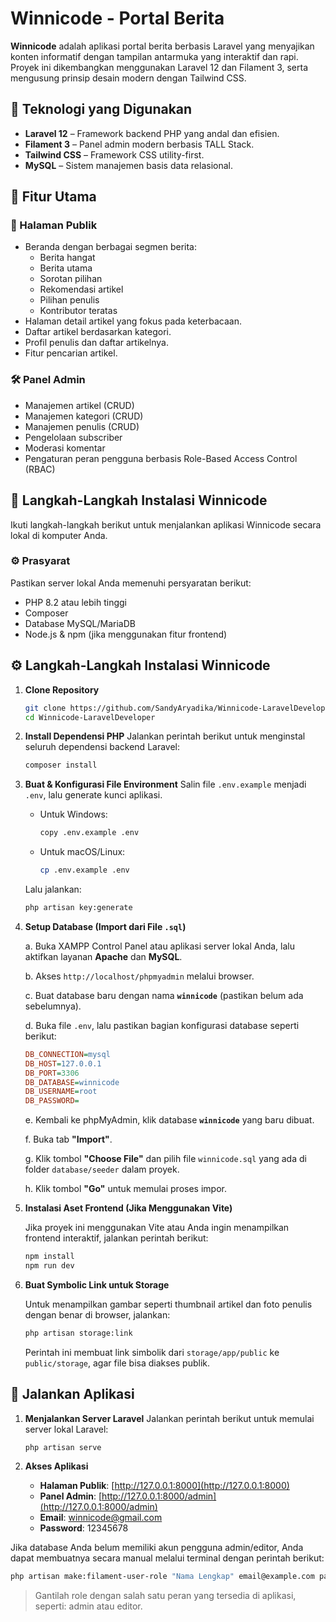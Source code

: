# Winnicode - Portal Berita

**Winnicode** adalah aplikasi portal berita berbasis Laravel yang menyajikan konten informatif dengan tampilan antarmuka yang interaktif dan rapi. Proyek ini dikembangkan menggunakan Laravel 12 dan Filament 3, serta mengusung prinsip desain modern dengan Tailwind CSS.


## 🧩 Teknologi yang Digunakan

- **Laravel 12** – Framework backend PHP yang andal dan efisien.
- **Filament 3** – Panel admin modern berbasis TALL Stack.
- **Tailwind CSS** – Framework CSS utility-first.
- **MySQL** – Sistem manajemen basis data relasional.



## 🎯 Fitur Utama

### 👥 Halaman Publik
- Beranda dengan berbagai segmen berita:
  - Berita hangat
  - Berita utama
  - Sorotan pilihan
  - Rekomendasi artikel
  - Pilihan penulis
  - Kontributor teratas
- Halaman detail artikel yang fokus pada keterbacaan.
- Daftar artikel berdasarkan kategori.
- Profil penulis dan daftar artikelnya.
- Fitur pencarian artikel.

### 🛠️ Panel Admin
- Manajemen artikel (CRUD)
- Manajemen kategori (CRUD)
- Manajemen penulis (CRUD)
- Pengelolaan subscriber
- Moderasi komentar
- Pengaturan peran pengguna berbasis Role-Based Access Control (RBAC)



## 🔧 Langkah-Langkah Instalasi Winnicode

Ikuti langkah-langkah berikut untuk menjalankan aplikasi Winnicode secara lokal di komputer Anda.

### ⚙️ Prasyarat

Pastikan server lokal Anda memenuhi persyaratan berikut:

- PHP 8.2 atau lebih tinggi
- Composer
- Database MySQL/MariaDB
- Node.js & npm (jika menggunakan fitur frontend)


## ⚙️ Langkah-Langkah Instalasi Winnicode

1. **Clone Repository**
    ```bash
    git clone https://github.com/SandyAryadika/Winnicode-LaravelDeveloper.git
    cd Winnicode-LaravelDeveloper
    ```

2. **Install Dependensi PHP**
    Jalankan perintah berikut untuk menginstal seluruh dependensi backend Laravel:
    ```bash
    composer install
    ```

3. **Buat & Konfigurasi File Environment**
    Salin file `.env.example` menjadi `.env`, lalu generate kunci aplikasi.

    * Untuk Windows:
      ```bash
      copy .env.example .env
      ```
    * Untuk macOS/Linux:
      ```bash
      cp .env.example .env
      ```

    Lalu jalankan:
    ```bash
    php artisan key:generate
    ```

4. **Setup Database (Import dari File `.sql`)**

    a. Buka XAMPP Control Panel atau aplikasi server lokal Anda, lalu aktifkan layanan **Apache** dan **MySQL**.

    b. Akses `http://localhost/phpmyadmin` melalui browser.

    c. Buat database baru dengan nama **`winnicode`** (pastikan belum ada sebelumnya).

    d. Buka file `.env`, lalu pastikan bagian konfigurasi database seperti berikut:
    ```ini
    DB_CONNECTION=mysql
    DB_HOST=127.0.0.1
    DB_PORT=3306
    DB_DATABASE=winnicode
    DB_USERNAME=root
    DB_PASSWORD=
    ```

    e. Kembali ke phpMyAdmin, klik database **`winnicode`** yang baru dibuat.

    f. Buka tab **"Import"**.

    g. Klik tombol **"Choose File"** dan pilih file `winnicode.sql` yang ada di folder `database/seeder` dalam proyek.

    h. Klik tombol **"Go"** untuk memulai proses impor.

5. **Instalasi Aset Frontend (Jika Menggunakan Vite)**

    Jika proyek ini menggunakan Vite atau Anda ingin menampilkan frontend interaktif, jalankan perintah berikut:
    ```bash
    npm install
    npm run dev
    ```

6. **Buat Symbolic Link untuk Storage**

    Untuk menampilkan gambar seperti thumbnail artikel dan foto penulis dengan benar di browser, jalankan:
    ```bash
    php artisan storage:link
    ```

    Perintah ini membuat link simbolik dari `storage/app/public` ke `public/storage`, agar file bisa diakses publik.


## 🚀 Jalankan Aplikasi

1. **Menjalankan Server Laravel**
    Jalankan perintah berikut untuk memulai server lokal Laravel:
    ```bash
    php artisan serve
    ```

2. **Akses Aplikasi**
    * **Halaman Publik**: [http://127.0.0.1:8000](http://127.0.0.1:8000)
    * **Panel Admin**: [http://127.0.0.1:8000/admin](http://127.0.0.1:8000/admin)
    * **Email**: winnicode@gmail.com  
    * **Password**: 12345678

Jika database Anda belum memiliki akun pengguna admin/editor, Anda dapat membuatnya secara manual melalui terminal dengan perintah berikut:

```bash
php artisan make:filament-user-role "Nama Lengkap" email@example.com password role
```
> Gantilah role dengan salah satu peran yang tersedia di aplikasi, seperti: admin atau editor.
